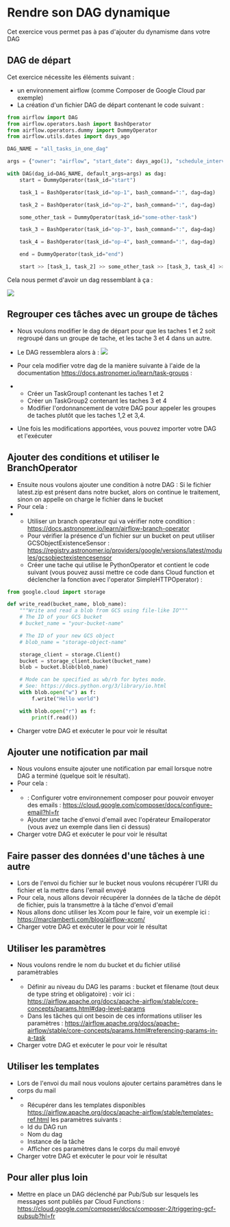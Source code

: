 # Rendre son DAG dynamique

Cet exercice vous permet pas à pas d'ajouter du dynamisme dans votre DAG

## DAG de départ

Cet exercice nécessite les éléments suivant :
* un environnement airflow (comme Composer de Google Cloud par exemple)
* La création d'un fichier DAG de départ contenant le code suivant :

```python
from airflow import DAG
from airflow.operators.bash import BashOperator
from airflow.operators.dummy import DummyOperator
from airflow.utils.dates import days_ago

DAG_NAME = "all_tasks_in_one_dag"

args = {"owner": "airflow", "start_date": days_ago(1), "schedule_interval": "@once"}

with DAG(dag_id=DAG_NAME, default_args=args) as dag:
    start = DummyOperator(task_id="start")

    task_1 = BashOperator(task_id="op-1", bash_command=":", dag=dag)

    task_2 = BashOperator(task_id="op-2", bash_command=":", dag=dag)

    some_other_task = DummyOperator(task_id="some-other-task")

    task_3 = BashOperator(task_id="op-3", bash_command=":", dag=dag)

    task_4 = BashOperator(task_id="op-4", bash_command=":", dag=dag)

    end = DummyOperator(task_id="end")

    start >> [task_1, task_2] >> some_other_task >> [task_3, task_4] >> end
```

Cela nous permet d'avoir un dag ressemblant à ça :

![](https://cloud.google.com/static/composer/docs/images/workflow-group-dags.png)

## Regrouper ces tâches avec un groupe de tâches

* Nous voulons modifier le dag de départ pour que les taches 1 et 2 soit regroupé dans un groupe de tache, et les tache 3 et 4 dans un autre.
* Le DAG ressemblera alors à :
![](https://cloud.google.com/static/composer/docs/images/workflow-taskgroup-dag.png)

* Pour cela modifier votre dag de la manière suivante à l'aide de la documentation https://docs.astronomer.io/learn/task-groups :
* * Créer un TaskGroup1 contenant les taches 1 et 2
  * Créer un TaskGroup2 contenant les taches 3 et 4
  * Modifier l'ordonnancement de votre DAG pour appeler les groupes de taches plutôt que les taches 1,2 et 3,4.
* Une fois les modifications apportées, vous pouvez importer votre DAG et l'exécuter

## Ajouter des conditions et utiliser le BranchOperator

* Ensuite nous voulons ajouter une condition à notre DAG : Si le fichier latest.zip est présent dans notre bucket, alors on continue le traitement, sinon on appelle on charge le fichier dans le bucket
* Pour cela :
* * Utiliser un branch operateur qui va vérifier notre condition : https://docs.astronomer.io/learn/airflow-branch-operator 
  * Pour vérifier la présence d'un fichier sur un bucket on peut utiliser GCSObjectExistenceSensor : https://registry.astronomer.io/providers/google/versions/latest/modules/gcsobjectexistencesensor
  * Créer une tache qui utilise le PythonOperator et contient le code suivant (vous pouvez aussi mettre ce code dans Cloud function et déclencher la fonction avec l'operator SimpleHTTPOperator) :
```python
from google.cloud import storage

def write_read(bucket_name, blob_name):
    """Write and read a blob from GCS using file-like IO"""
    # The ID of your GCS bucket
    # bucket_name = "your-bucket-name"

    # The ID of your new GCS object
    # blob_name = "storage-object-name"

    storage_client = storage.Client()
    bucket = storage_client.bucket(bucket_name)
    blob = bucket.blob(blob_name)

    # Mode can be specified as wb/rb for bytes mode.
    # See: https://docs.python.org/3/library/io.html
    with blob.open("w") as f:
        f.write("Hello world")

    with blob.open("r") as f:
        print(f.read())

```
* Charger votre DAG et exécuter le pour voir le résultat

## Ajouter une notification par mail

* Nous voulons ensuite ajouter une notification par email lorsque notre DAG a terminé (quelque soit le résultat).
* Pour cela :
* * : Configurer votre environnement composer pour pouvoir envoyer des emails : https://cloud.google.com/composer/docs/configure-email?hl=fr
  * Ajouter une tache d'envoi d'email avec l'opérateur Emailoperator (vous avez un exemple dans lien ci dessus)
* Charger votre DAG et exécuter le pour voir le résultat

## Faire passer des données d'une tâches à une autre

* Lors de l'envoi du fichier sur le bucket nous voulons récupérer l'URI du fichier et la mettre dans l'email envoyé
* Pour cela, nous allons devoir récupérer la données de la tâche de dépôt de fichier, puis la transmettre à la tâche d'envoi d'email
* Nous allons donc utiliser les Xcom pour le faire, voir un exemple ici : https://marclamberti.com/blog/airflow-xcom/
* Charger votre DAG et exécuter le pour voir le résultat

## Utiliser les paramètres

* Nous voulons rendre le nom du bucket et du fichier utilisé paramètrables
* * Définir au niveau du DAG les params : bucket et filename (tout deux de type string et obligatoire) : voir ici : https://airflow.apache.org/docs/apache-airflow/stable/core-concepts/params.html#dag-level-params
  * Dans les tâches qui ont besoin de ces informations utiliser les paramètres : https://airflow.apache.org/docs/apache-airflow/stable/core-concepts/params.html#referencing-params-in-a-task
* Charger votre DAG et exécuter le pour voir le résultat


## Utiliser les templates

* Lors de l'envoi du mail nous voulons ajouter certains paramètres dans le corps du mail
* * Récupérer dans les templates disponibles https://airflow.apache.org/docs/apache-airflow/stable/templates-ref.html les paramètres suivants :
  * Id du DAG run
  * Nom du dag
  * Instance de la tâche
  * Afficher ces paramètres dans le corps du mail envoyé
* Charger votre DAG et exécuter le pour voir le résultat

 ## Pour aller plus loin

 * Mettre en place un DAG déclenché par Pub/Sub sur lesquels les messages sont publiés par Cloud Functions : https://cloud.google.com/composer/docs/composer-2/triggering-gcf-pubsub?hl=fr 
